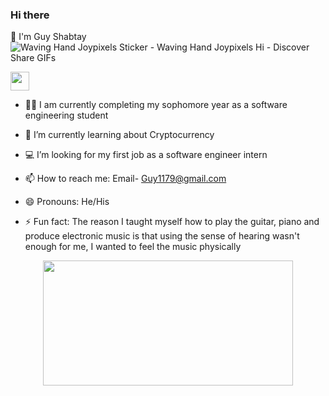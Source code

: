 ### Hi there
  👋  I'm Guy Shabtay![Waving Hand Joypixels Sticker - Waving Hand Joypixels Hi - Discover   Share GIFs](https://user-images.githubusercontent.com/94862082/176742337-f6193834-13eb-44e6-81b4-d0d5397b7323.gif)

<img src="https://user-images.githubusercontent.com/94862082/176742337-f6193834-13eb-44e6-81b4-d0d5397b7323.gif" width="30" height="30"/>



- :man_student: I am currently completing my sophomore year as a software engineering student

- 🌱 I’m currently learning about Cryptocurrency
- :computer: I’m  looking for my first job as a software engineer intern
- 📫 How to reach me: Email- Guy1179@gmail.com
- 😄 Pronouns: He/His
- ⚡ Fun fact: The reason I taught myself how to play the guitar, piano and produce electronic music is that using the sense
     of hearing wasn't enough for me, I wanted to feel the music physically
<p align="center">
<img src="https://user-images.githubusercontent.com/94862082/176728131-6b443b2d-b658-487b-bb8d-be0a0e25b7a4.gif" width="400" height="200"/>

</p>
